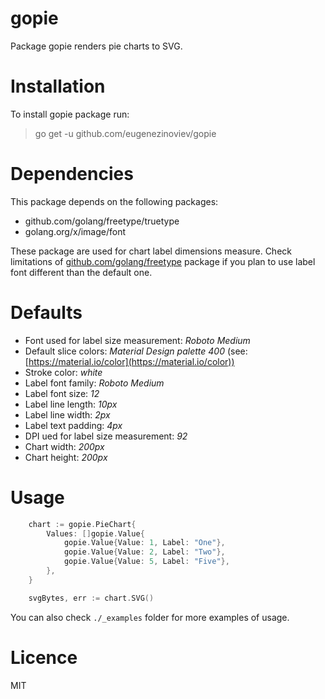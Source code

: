 # gopie
Package gopie renders pie charts to SVG.
# Installation
To install gopie package run:
> go get -u github.com/eugenezinoviev/gopie
# Dependencies
This package depends on the following packages:
- github.com/golang/freetype/truetype
- golang.org/x/image/font

These package are used for chart label dimensions measure. Check limitations of [github.com/golang/freetype](https://github.com/golang/freetype) package if you plan to use label font different than the default one.
# Defaults
- Font used for label size measurement: *Roboto Medium*
- Default slice colors: *Material Design palette 400* (see: [https://material.io/color](https://material.io/color))
- Stroke color: *white*
- Label font family: *Roboto Medium*
- Label font size: *12*
- Label line length: *10px*
- Label line width: *2px*
- Label text padding: *4px*
- DPI ued for label size measurement: *92*
- Chart width: *200px*
- Chart height: *200px*
# Usage
``` go
	chart := gopie.PieChart{
		Values: []gopie.Value{
			gopie.Value{Value: 1, Label: "One"},
			gopie.Value{Value: 2, Label: "Two"},
			gopie.Value{Value: 5, Label: "Five"},
		},
	}

	svgBytes, err := chart.SVG()
```
You can also check `./_examples` folder for more examples of usage.
# Licence
MIT